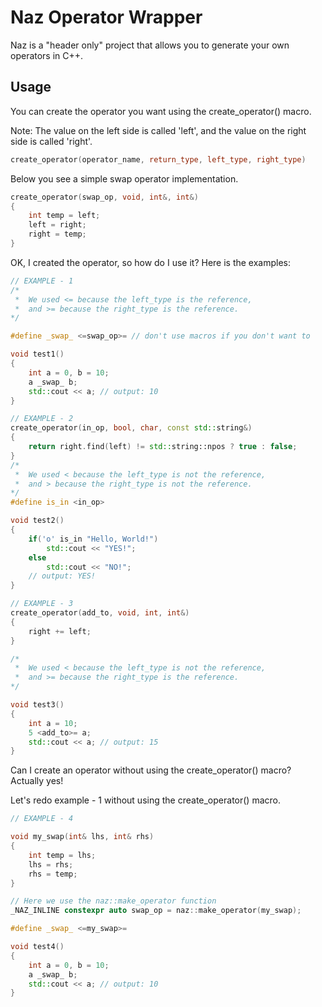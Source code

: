 # Naz Operator Wrapper

Naz is a "header only" project that allows you to generate your own operators in C++.

## Usage

You can create the operator you want using the create_operator() macro.

Note: The value on the left side is called 'left', and the value on the right side is called 'right'.

```cpp
create_operator(operator_name, return_type, left_type, right_type)
```
Below you see a simple swap operator implementation.
```cpp
create_operator(swap_op, void, int&, int&)
{
	int temp = left;
	left = right;
	right = temp;
}
```

OK, I created the operator, so how do I use it? Here is the examples:

```cpp
// EXAMPLE - 1
/*
 *	We used <= because the left_type is the reference, 
 *	and >= because the right_type is the reference.
*/

#define _swap_ <=swap_op>= // don't use macros if you don't want to

void test1()
{
	int a = 0, b = 10;
	a _swap_ b;
	std::cout << a; // output: 10
}
```

```cpp
// EXAMPLE - 2
create_operator(in_op, bool, char, const std::string&)
{
	return right.find(left) != std::string::npos ? true : false;
}
/*
 *	We used < because the left_type is not the reference, 
 *	and > because the right_type is not the reference.
*/
#define is_in <in_op>

void test2()
{
	if('o' is_in "Hello, World!")
		std::cout << "YES!";
	else
		std::cout << "NO!";
	// output: YES!
}
```

```cpp
// EXAMPLE - 3
create_operator(add_to, void, int, int&)
{
	right += left;
}

/*
 *	We used < because the left_type is not the reference, 
 *	and >= because the right_type is the reference.
*/

void test3()
{
	int a = 10;
	5 <add_to>= a;
	std::cout << a; // output: 15
}
```
Can I create an operator without using the create_operator() macro? Actually yes!

Let's redo example - 1 without using the create_operator() macro.

```cpp
// EXAMPLE - 4

void my_swap(int& lhs, int& rhs)
{
	int temp = lhs;
	lhs = rhs;
	rhs = temp;
}

// Here we use the naz::make_operator function
_NAZ_INLINE constexpr auto swap_op = naz::make_operator(my_swap);

#define _swap_ <=my_swap>= 

void test4()
{
	int a = 0, b = 10;
	a _swap_ b;
	std::cout << a; // output: 10
}
```
